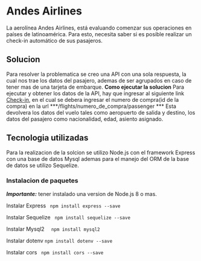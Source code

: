 # Andes Airlines
La aerolínea Andes Airlines, está evaluando comenzar sus operaciones en países de latinoamérica. Para esto, necesita saber si es posible realizar un check-in automático de sus pasajeros.
## Solucion
Para resolver la problematica se creo una API con una sola respuesta, la cual nos trae los datos del pasajero, ademas de ser agrupados en caso de tener mas de una tarjeta de embarque.
**Como ejecutar la solucion**
Para ejecutar y obtener los datos de la API, hay que ingresar al siguiente link [Check-in](http://api-andesairline-production.up.railway.app/flights/3/passanger "Check-in"), en el cual se debera ingresar el numero de compra(id de la compra) en la url ***/flights/numero_de_compra/passenger ***
Esta devolvera los datos del vuelo tales como aeropuerto de salida y destino, los datos del pasajero como nacionalidad, edad, asiento asignado.
## Tecnologia utilizadas
Para la realizacion de la solcion se utilizo Node.js con el framework Express con una base de datos Mysql ademas para el manejo del ORM de la base de datos se utilizo Sequelize.
### Instalacion de paquetes
***Importante:*** tener instalado una version de Node.js 8 o mas.

  Instalar Express
   ` npm install express --save`
	
 Instalar Sequelize
    ` npm install sequelize --save`
	
 Instalar Mysql2
   `  npm install mysql2`
   
Instalar dotenv
 `npm install dotenv --save`
 
Instalar cors
` npm install cors --save`

